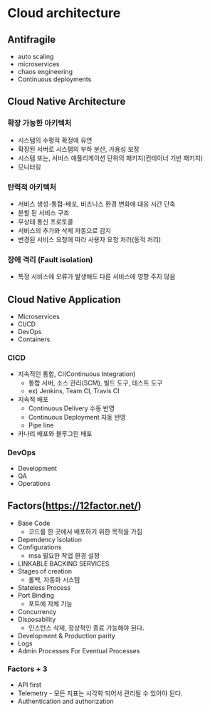 # Cloud architecture

## Antifragile

- auto scaling
- microservices
- chaos engineering
- Continuous deployments

## Cloud Native Architecture

### 확장 가능한 아키텍처

- 시스템의 수평적 확정에 유연
- 확장된 서버로 시스템의 부하 분산, 가용성 보장
- 시스템 또는, 서비스 애플리케이션 단위의 패키지(컨테이너 기반 패키지)
- 모니터링

### 탄력적 아키텍처

- 서비스 생성-통합-배포, 비즈니스 환경 변화에 대응 시간 단축
- 분할 된 서비스 구조
- 무상태 통신 프로토콜
- 서비스의 추가와 삭제 자동으로 감지
- 변경된 서비스 요청에 따라 사용자 요청 처러(동적 처리)

### 장애 격리 (Fault isolation)

- 특정 서비스에 오류가 발생해도 다른 서비스에 영향 주지 않음

## Cloud Native Application

- Microservices
- CI/CD
- DevOps
- Containers

### CICD

- 지속적인 통합, CI(Continuous Integration)
    - 통합 서버, 소스 관리(SCM), 빌드 도구, 테스트 도구
    - ex) Jenkins, Team CI, Travis CI
- 지속적 배포
    - Continuous Delivery 수동 반영
    - Continuous Deployment 자동 반영
    - Pipe line
- 카나리 배포와 블루그린 배포

### DevOps

- Development
- QA
- Operations

## Factors(https://12factor.net/)

- Base Code
    - 코드를 한 곳에서 배포하기 위한 목적을 가짐
- Dependency Isolation
- Configurations
    - msa 필요한 작업 환경 설정
- LINKABLE BACKING SERVICES
- Stages of creation
    - 롤백, 자동화 시스템
- Stateless Process
- Port Binding
    - 포트에 자체 기능
- Concurrency
- Disposability
    - 인스턴스 삭제, 정상적인 종료 가능해야 된다.
- Development & Production parity
- Logs
- Admin Processes For Eventual Processes

### Factors + 3

- API first
- Telemetry - 모든 지표는 시각화 되어서 관리될 수 있어야 된다.
- Authentication and authorization